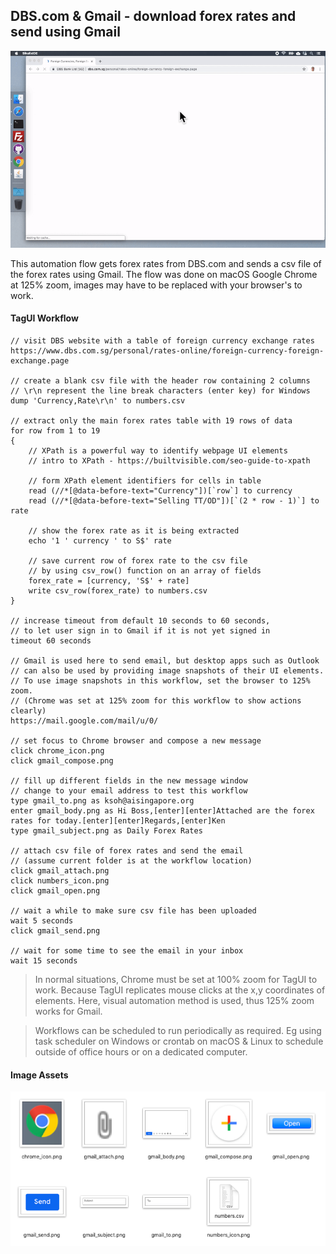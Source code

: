 ## DBS.com & Gmail - download forex rates and send using Gmail

![forex_gmail.gif](https://raw.githubusercontent.com/aimakerspace/TagUI-Bricks/development/DBS-Forex-Gmail/forex_gmail.gif)

This automation flow gets forex rates from DBS.com and sends a csv file of the forex rates using Gmail. The flow was done on macOS Google Chrome at 125% zoom, images may have to be replaced with your browser's to work.

#### TagUI Workflow

```
// visit DBS website with a table of foreign currency exchange rates
https://www.dbs.com.sg/personal/rates-online/foreign-currency-foreign-exchange.page

// create a blank csv file with the header row containing 2 columns
// \r\n represent the line break characters (enter key) for Windows
dump 'Currency,Rate\r\n' to numbers.csv

// extract only the main forex rates table with 19 rows of data
for row from 1 to 19
{
    // XPath is a powerful way to identify webpage UI elements
    // intro to XPath - https://builtvisible.com/seo-guide-to-xpath

    // form XPath element identifiers for cells in table
    read (//*[@data-before-text="Currency"])[`row`] to currency
    read (//*[@data-before-text="Selling TT/OD"])[`(2 * row - 1)`] to rate

    // show the forex rate as it is being extracted
    echo '1 ' currency ' to S$' rate

    // save current row of forex rate to the csv file
    // by using csv_row() function on an array of fields
    forex_rate = [currency, 'S$' + rate]
    write csv_row(forex_rate) to numbers.csv
}

// increase timeout from default 10 seconds to 60 seconds,
// to let user sign in to Gmail if it is not yet signed in
timeout 60 seconds

// Gmail is used here to send email, but desktop apps such as Outlook
// can also be used by providing image snapshots of their UI elements.
// To use image snapshots in this workflow, set the browser to 125% zoom.
// (Chrome was set at 125% zoom for this workflow to show actions clearly)
https://mail.google.com/mail/u/0/

// set focus to Chrome browser and compose a new message
click chrome_icon.png
click gmail_compose.png

// fill up different fields in the new message window
// change to your email address to test this workflow
type gmail_to.png as ksoh@aisingapore.org
enter gmail_body.png as Hi Boss,[enter][enter]Attached are the forex rates for today.[enter][enter]Regards,[enter]Ken
type gmail_subject.png as Daily Forex Rates

// attach csv file of forex rates and send the email
// (assume current folder is at the workflow location)
click gmail_attach.png
click numbers_icon.png
click gmail_open.png

// wait a while to make sure csv file has been uploaded
wait 5 seconds
click gmail_send.png

// wait for some time to see the email in your inbox
wait 15 seconds
```
>In normal situations, Chrome must be set at 100% zoom for TagUI to work. Because TagUI replicates mouse clicks at the x,y coordinates of elements. Here, visual automation method is used, thus 125% zoom works for Gmail.

>Workflows can be scheduled to run periodically as required. Eg using task scheduler on Windows or crontab on macOS & Linux to schedule outside of office hours or on a dedicated computer.

#### Image Assets

![forex_gmail.gif](https://raw.githubusercontent.com/aimakerspace/TagUI-Bricks/development/DBS-Forex-Gmail/forex_gmail.png)
